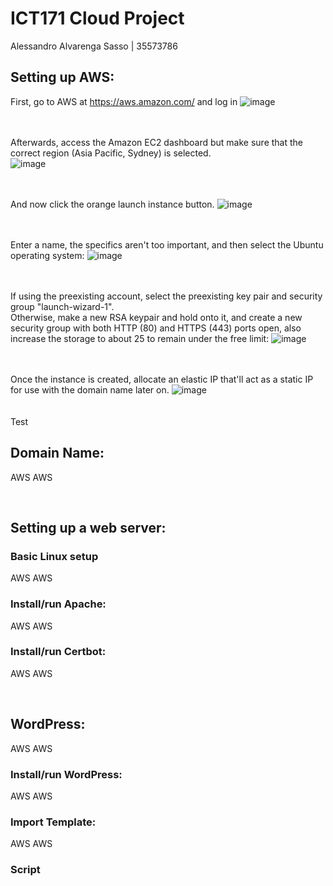 # ICT171 Cloud Project
Alessandro Alvarenga Sasso | 35573786


## Setting up AWS:
First, go to AWS at https://aws.amazon.com/ and log in
![image](https://github.com/user-attachments/assets/dfe22857-3b4f-4fb0-be1d-0dfe13301f62)  

<br/><br/>
Afterwards, access the Amazon EC2 dashboard but make sure that the correct region (Asia Pacific, Sydney) is selected.  
![image](https://github.com/user-attachments/assets/006d8ecd-0403-448e-b5c6-c5fc8ffa86dc)  

<br/><br/>
And now click the orange launch instance button.
![image](https://github.com/user-attachments/assets/14a696ed-4b48-433e-8d5f-2788e10cfa8b)    

<br/><br/>
Enter a name, the specifics aren't too important, and then select the Ubuntu operating system:
![image](https://github.com/user-attachments/assets/516a5a0c-93e7-43a9-9d09-fb465d021d80)    

<br/><br/>
If using the preexisting account, select the preexisting key pair and security group "launch-wizard-1".  
Otherwise, make a new RSA keypair and hold onto it, and create a new security group with both HTTP (80) and HTTPS (443) ports open, also increase the storage to about 25 to remain under the free limit:
![image](https://github.com/user-attachments/assets/da1ee96a-5d13-494f-adf7-6d20de2b6e07)    

<br/><br/>
Once the instance is created, allocate an elastic IP that'll act as a static IP for use with the domain name later on.
![image](https://github.com/user-attachments/assets/8c1bc34b-f482-4b41-a0bc-15df3646a23e)  
<br/><br/>
Test


## Domain Name:
AWS
AWS

 
## Setting up a web server:
### Basic Linux setup
AWS
AWS
### Install/run Apache:
AWS
AWS
### Install/run Certbot:
AWS
AWS

 
## WordPress:
AWS
AWS
### Install/run WordPress:
AWS
AWS
### Import Template:
AWS
AWS

### Script



